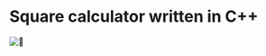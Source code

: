 # Square calculator written in C++
![🐯](https://github.com/user-attachments/assets/97553034-de53-436c-9351-a90d0fb52d45)
